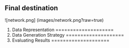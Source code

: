 ## Final destination

![network.png] (images/network.png?raw=true)

1. Data Representation
==================== 
2. Data Generation Strategy
====================
3. Evaluating Results
==================== 

